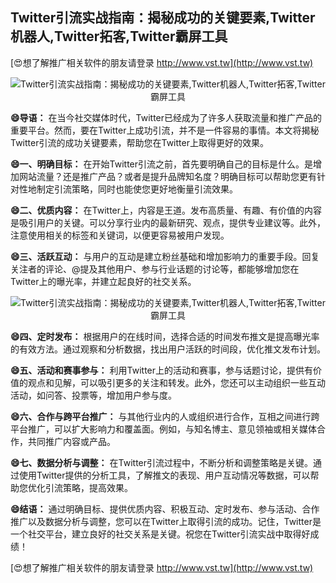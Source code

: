 ## **Twitter引流实战指南：揭秘成功的关键要素,Twitter机器人,Twitter拓客,Twitter霸屏工具**

[😍想了解推广相关软件的朋友请登录 http://www.vst.tw](http://www.vst.tw)

 <center><img src="https://vst.tw/MP4/tuiguang/png/6.png" alt="Twitter引流实战指南：揭秘成功的关键要素,Twitter机器人,Twitter拓客,Twitter霸屏工具"></center>

**😄导语：**
在当今社交媒体时代，Twitter已经成为了许多人获取流量和推广产品的重要平台。然而，要在Twitter上成功引流，并不是一件容易的事情。本文将揭秘Twitter引流的成功关键要素，帮助您在Twitter上取得更好的效果。

**😄一、明确目标：**
在开始Twitter引流之前，首先要明确自己的目标是什么。是增加网站流量？还是推广产品？或者是提升品牌知名度？明确目标可以帮助您更有针对性地制定引流策略，同时也能使您更好地衡量引流效果。

**😄二、优质内容：**
在Twitter上，内容是王道。发布高质量、有趣、有价值的内容是吸引用户的关键。可以分享行业内的最新研究、观点，提供专业建议等。此外，注意使用相关的标签和关键词，以便更容易被用户发现。

**😄三、活跃互动：**
与用户的互动是建立粉丝基础和增加影响力的重要手段。回复关注者的评论、@提及其他用户、参与行业话题的讨论等，都能够增加您在Twitter上的曝光率，并建立起良好的社交关系。

 <center><img src="https://vst.tw/MP4/tuiguang/png/6.png" alt="Twitter引流实战指南：揭秘成功的关键要素,Twitter机器人,Twitter拓客,Twitter霸屏工具"></center>

**😄四、定时发布：**
根据用户的在线时间，选择合适的时间发布推文是提高曝光率的有效方法。通过观察和分析数据，找出用户活跃的时间段，优化推文发布计划。

**😄五、活动和赛事参与：**
利用Twitter上的活动和赛事，参与话题讨论，提供有价值的观点和见解，可以吸引更多的关注和转发。此外，您还可以主动组织一些互动活动，如问答、投票等，增加用户参与度。

**😄六、合作与跨平台推广：**
与其他行业内的人或组织进行合作，互相之间进行跨平台推广，可以扩大影响力和覆盖面。例如，与知名博主、意见领袖或相关媒体合作，共同推广内容或产品。

**😄七、数据分析与调整：**
在Twitter引流过程中，不断分析和调整策略是关键。通过使用Twitter提供的分析工具，了解推文的表现、用户互动情况等数据，可以帮助您优化引流策略，提高效果。

**😄结语：**
通过明确目标、提供优质内容、积极互动、定时发布、参与活动、合作推广以及数据分析与调整，您可以在Twitter上取得引流的成功。记住，Twitter是一个社交平台，建立良好的社交关系是关键。祝您在Twitter引流实战中取得好成绩！

[😍想了解推广相关软件的朋友请登录 http://www.vst.tw](http://www.vst.tw)



